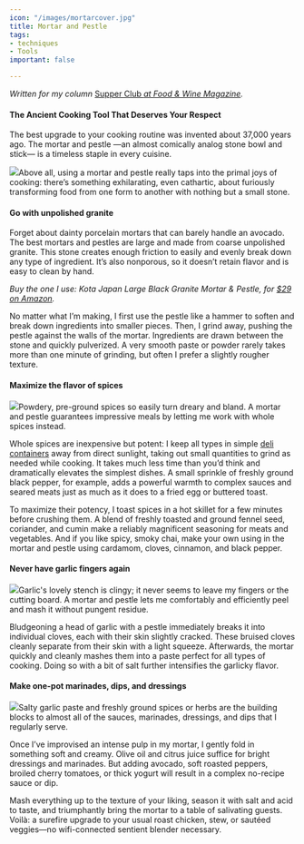 ```yaml
---
icon: "/images/mortarcover.jpg"
title: Mortar and Pestle
tags:
- techniques
- Tools
important: false

---
```

_Written for my column_ [Supper Club _at Food & Wine Magazine_](https://www.foodandwine.com/cooking-techniques/hot-peppers-preserving-supper-club)_._

#### The Ancient Cooking Tool That Deserves Your Respect

The best upgrade to your cooking routine was invented about 37,000 years ago. The mortar and pestle —an almost comically analog stone bowl and stick— is a timeless staple in every cuisine.

![](https://imagesvc.meredithcorp.io/v3/mm/image?url=https%3A%2F%2Fstatic.onecms.io%2Fwp-content%2Fuploads%2Fsites%2F9%2F2020%2F01%2Fjonah-reider-mortar-and-pestle-FT-BLOG1219-2.jpg)Above all, using a mortar and pestle really taps into the primal joys of cooking: there’s something exhilarating, even cathartic, about furiously transforming food from one form to another with nothing but a small stone.

#### Go with unpolished granite

Forget about dainty porcelain mortars that can barely handle an avocado. The best mortars and pestles are large and made from coarse unpolished granite. This stone creates enough friction to easily and evenly break down any type of ingredient. It’s also nonporous, so it doesn’t retain flavor and is easy to clean by hand.

_Buy the one I use: Kota Japan Large Black Granite Mortar & Pestle, for_ [_$29 on Amazon_](https://amzn.to/2QIUrqU "(opens new window)")_._

No matter what I’m making, I first use the pestle like a hammer to soften and break down ingredients into smaller pieces. Then, I grind away, pushing the pestle against the walls of the mortar. Ingredients are drawn between the stone and quickly pulverized. A very smooth paste or powder rarely takes more than one minute of grinding, but often I prefer a slightly rougher texture.

#### Maximize the flavor of spices

![](https://imagesvc.meredithcorp.io/v3/mm/image?url=https%3A%2F%2Fstatic.onecms.io%2Fwp-content%2Fuploads%2Fsites%2F9%2F2020%2F01%2Fjonah-reider-mortar-and-pestle-FT-BLOG1219-6.jpg)Powdery, pre-ground spices so easily turn dreary and bland. A mortar and pestle guarantees impressive meals by letting me work with whole spices instead.

Whole spices are inexpensive but potent: I keep all types in simple [deli containers](https://www.foodandwine.com/cooking-techniques/cooking-deli-containers-supper-club) away from direct sunlight, taking out small quantities to grind as needed while cooking. It takes much less time than you’d think and dramatically elevates the simplest dishes. A small sprinkle of freshly ground black pepper, for example, adds a powerful warmth to complex sauces and seared meats just as much as it does to a fried egg or buttered toast.

To maximize their potency, I toast spices in a hot skillet for a few minutes before crushing them. A blend of freshly toasted and ground fennel seed, coriander, and cumin make a reliably magnificent seasoning for meats and vegetables. And if you like spicy, smoky chai, make your own using in the mortar and pestle using cardamom, cloves, cinnamon, and black pepper.

#### Never have garlic fingers again

![](https://imagesvc.meredithcorp.io/v3/mm/image?url=https%3A%2F%2Fstatic.onecms.io%2Fwp-content%2Fuploads%2Fsites%2F9%2F2020%2F01%2Fjonah-reider-mortar-and-pestle-FT-BLOG1219-3.jpg)Garlic's lovely stench is clingy; it never seems to leave my fingers or the cutting board. A mortar and pestle lets me comfortably and efficiently peel and mash it without pungent residue.

Bludgeoning a head of garlic with a pestle immediately breaks it into individual cloves, each with their skin slightly cracked. These bruised cloves cleanly separate from their skin with a light squeeze. Afterwards, the mortar quickly and cleanly mashes them into a paste perfect for all types of cooking. Doing so with a bit of salt further intensifies the garlicky flavor.

#### Make one-pot marinades, dips, and dressings

![](https://imagesvc.meredithcorp.io/v3/mm/image?url=https%3A%2F%2Fstatic.onecms.io%2Fwp-content%2Fuploads%2Fsites%2F9%2F2020%2F01%2Fjonah-reider-mortar-and-pestle-FT-BLOG1219-4.jpg)Salty garlic paste and freshly ground spices or herbs are the building blocks to almost all of the sauces, marinades, dressings, and dips that I regularly serve.

Once I’ve improvised an intense pulp in my mortar, I gently fold in something soft and creamy. Olive oil and citrus juice suffice for bright dressings and marinades. But adding avocado, soft roasted peppers, broiled cherry tomatoes, or thick yogurt will result in a complex no-recipe sauce or dip.

Mash everything up to the texture of your liking, season it with salt and acid to taste, and triumphantly bring the mortar to a table of salivating guests. Voilà: a surefire upgrade to your usual roast chicken, stew, or sautéed veggies—no wifi-connected sentient blender necessary.
